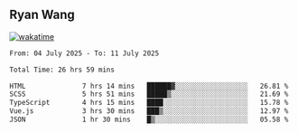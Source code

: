 ## Ryan Wang

[![wakatime](https://wakatime.com/badge/user/6f4ce45f-b03c-4eb3-b701-4b95e0885d94.svg)](https://wakatime.com/@6f4ce45f-b03c-4eb3-b701-4b95e0885d94)

<!--START_SECTION:waka-->

```txt
From: 04 July 2025 - To: 11 July 2025

Total Time: 26 hrs 59 mins

HTML              7 hrs 14 mins   ██████▓░░░░░░░░░░░░░░░░░░   26.81 %
SCSS              5 hrs 51 mins   █████▒░░░░░░░░░░░░░░░░░░░   21.69 %
TypeScript        4 hrs 15 mins   ████░░░░░░░░░░░░░░░░░░░░░   15.78 %
Vue.js            3 hrs 30 mins   ███▒░░░░░░░░░░░░░░░░░░░░░   12.97 %
JSON              1 hr 30 mins    █▒░░░░░░░░░░░░░░░░░░░░░░░   05.58 %
```

<!--END_SECTION:waka-->
